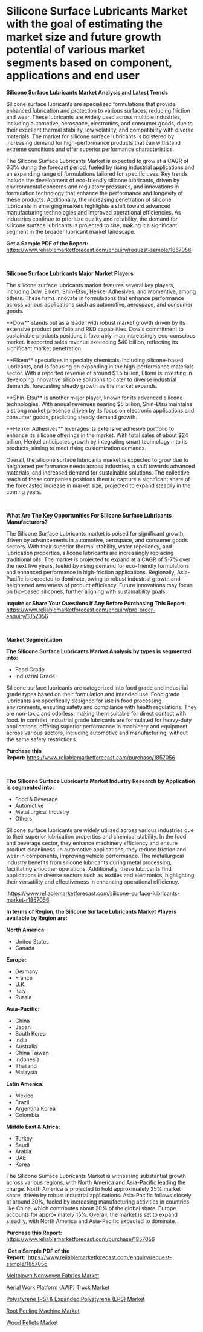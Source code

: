 <p><h1>Silicone Surface Lubricants Market with the goal of estimating the market size and future growth potential of various market segments based on component, applications and end user</h1></p><p><strong>Silicone Surface Lubricants Market Analysis and Latest Trends</strong></p>
<p><p>Silicone surface lubricants are specialized formulations that provide enhanced lubrication and protection to various surfaces, reducing friction and wear. These lubricants are widely used across multiple industries, including automotive, aerospace, electronics, and consumer goods, due to their excellent thermal stability, low volatility, and compatibility with diverse materials. The market for silicone surface lubricants is bolstered by increasing demand for high-performance products that can withstand extreme conditions and offer superior performance characteristics.</p><p>The Silicone Surface Lubricants Market is expected to grow at a CAGR of 6.3% during the forecast period, fueled by rising industrial applications and an expanding range of formulations tailored for specific uses. Key trends include the development of eco-friendly silicone lubricants, driven by environmental concerns and regulatory pressures, and innovations in formulation technology that enhance the performance and longevity of these products. Additionally, the increasing penetration of silicone lubricants in emerging markets highlights a shift toward advanced manufacturing technologies and improved operational efficiencies. As industries continue to prioritize quality and reliability, the demand for silicone surface lubricants is projected to rise, making it a significant segment in the broader lubricant market landscape.</p></p>
<p><strong>Get a Sample PDF of the Report:&nbsp;</strong> <a href="https://www.reliablemarketforecast.com/enquiry/request-sample/1857056?utm_campaign=1743&utm_medium=2&utm_source=Github&utm_content=ia&utm_term=08012025&utm_id=silicone-surface-lubricants">https://www.reliablemarketforecast.com/enquiry/request-sample/1857056</a></p>
<p>&nbsp;</p>
<p><strong>Silicone Surface Lubricants Major Market Players</strong></p>
<p><p>The silicone surface lubricants market features several key players, including Dow, Elkem, Shin-Etsu, Henkel Adhesives, and Momentive, among others. These firms innovate in formulations that enhance performance across various applications such as automotive, aerospace, and consumer goods.</p><p>**Dow** stands out as a leader with robust market growth driven by its extensive product portfolio and R&D capabilities. Dow's commitment to sustainable products positions it favorably in an increasingly eco-conscious market. It reported sales revenue exceeding $40 billion, reflecting its significant market penetration.</p><p>**Elkem** specializes in specialty chemicals, including silicone-based lubricants, and is focusing on expanding in the high-performance materials sector. With a reported revenue of around $1.5 billion, Elkem is investing in developing innovative silicone solutions to cater to diverse industrial demands, forecasting steady growth as the market expands.</p><p>**Shin-Etsu** is another major player, known for its advanced silicone technologies. With annual revenues nearing $5 billion, Shin-Etsu maintains a strong market presence driven by its focus on electronic applications and consumer goods, predicting steady demand growth.</p><p>**Henkel Adhesives** leverages its extensive adhesive portfolio to enhance its silicone offerings in the market. With total sales of about $24 billion, Henkel anticipates growth by integrating smart technology into its products, aiming to meet rising customization demands.</p><p>Overall, the silicone surface lubricants market is expected to grow due to heightened performance needs across industries, a shift towards advanced materials, and increased demand for sustainable solutions. The collective reach of these companies positions them to capture a significant share of the forecasted increase in market size, projected to expand steadily in the coming years.</p></p>
<p>&nbsp;</p>
<p><strong>What Are The Key Opportunities For Silicone Surface Lubricants Manufacturers?</strong></p>
<p><p>The Silicone Surface Lubricants market is poised for significant growth, driven by advancements in automotive, aerospace, and consumer goods sectors. With their superior thermal stability, water repellency, and lubrication properties, silicone lubricants are increasingly replacing traditional oils. The market is projected to expand at a CAGR of 5-7% over the next five years, fueled by rising demand for eco-friendly formulations and enhanced performance in high-friction applications. Regionally, Asia-Pacific is expected to dominate, owing to robust industrial growth and heightened awareness of product efficiency. Future innovations may focus on bio-based silicones, further aligning with sustainability goals.</p></p>
<p><strong>Inquire or Share Your Questions If Any Before Purchasing This Report:</strong> <a href="https://www.reliablemarketforecast.com/enquiry/pre-order-enquiry/1857056?utm_campaign=1743&utm_medium=2&utm_source=Github&utm_content=ia&utm_term=08012025&utm_id=silicone-surface-lubricants">https://www.reliablemarketforecast.com/enquiry/pre-order-enquiry/1857056</a></p>
<p>&nbsp;</p>
<p><strong>Market Segmentation</strong></p>
<p><strong>The Silicone Surface Lubricants Market Analysis by types is segmented into:</strong></p>
<p><ul><li>Food Grade</li><li>Industrial Grade</li></ul></p>
<p><p>Silicone surface lubricants are categorized into food grade and industrial grade types based on their formulation and intended use. Food grade lubricants are specifically designed for use in food processing environments, ensuring safety and compliance with health regulations. They are non-toxic and odorless, making them suitable for direct contact with food. In contrast, industrial grade lubricants are formulated for heavy-duty applications, offering superior performance in machinery and equipment across various sectors, including automotive and manufacturing, without the same safety restrictions.</p></p>
<p><strong>Purchase this Report:&nbsp;</strong><a href="https://www.reliablemarketforecast.com/purchase/1857056?utm_campaign=1743&utm_medium=2&utm_source=Github&utm_content=ia&utm_term=08012025&utm_id=silicone-surface-lubricants">https://www.reliablemarketforecast.com/purchase/1857056</a></p>
<p>&nbsp;</p>
<p><strong>The Silicone Surface Lubricants Market Industry Research by Application is segmented into:</strong></p>
<p><ul><li>Food & Beverage</li><li>Automotive</li><li>Metallurgical Industry</li><li>Others</li></ul></p>
<p><p>Silicone surface lubricants are widely utilized across various industries due to their superior lubrication properties and chemical stability. In the food and beverage sector, they enhance machinery efficiency and ensure product cleanliness. In automotive applications, they reduce friction and wear in components, improving vehicle performance. The metallurgical industry benefits from silicone lubricants during metal processing, facilitating smoother operations. Additionally, these lubricants find applications in diverse sectors such as textiles and electronics, highlighting their versatility and effectiveness in enhancing operational efficiency.</p></p>
<p><a href="https://www.reliablemarketforecast.com/silicone-surface-lubricants-market-r1857056?utm_campaign=1743&utm_medium=2&utm_source=Github&utm_content=ia&utm_term=08012025&utm_id=silicone-surface-lubricants">&nbsp;https://www.reliablemarketforecast.com/silicone-surface-lubricants-market-r1857056</a></p>
<p><strong>In terms of Region, the Silicone Surface Lubricants Market Players available by Region are:</strong></p>
<p>
    <p> <strong> North America: </strong>
        <ul>
            <li>United States</li>
            <li>Canada</li>
        </ul>
        </p> 
    <p> <strong> Europe: </strong>
        <ul>
            <li>Germany</li>
            <li>France</li>
            <li>U.K.</li>
            <li>Italy</li>
            <li>Russia</li>
        </ul>
        </p> 
    <p> <strong> Asia-Pacific: </strong>
        <ul>
            <li>China</li>
            <li>Japan</li>
            <li>South Korea</li>
            <li>India</li>
            <li>Australia</li>
            <li>China Taiwan</li>
            <li>Indonesia</li>
            <li>Thailand</li>
            <li>Malaysia</li>
        </ul>
        </p> 
    <p> <strong> Latin America: </strong>
        <ul>
            <li>Mexico</li>
            <li>Brazil</li>
            <li>Argentina Korea</li>
            <li>Colombia</li>
        </ul>
        </p> 
    <p> <strong> Middle East & Africa: </strong>
        <ul>
            <li>Turkey</li>
            <li>Saudi</li>
            <li>Arabia</li>
            <li>UAE</li>
            <li>Korea</li>
        </ul>
    </p>
    </p>
<p><p>The Silicone Surface Lubricants Market is witnessing substantial growth across various regions, with North America and Asia-Pacific leading the charge. North America is projected to hold approximately 35% market share, driven by robust industrial applications. Asia-Pacific follows closely at around 30%, fueled by increasing manufacturing activities in countries like China, which contributes about 20% of the global share. Europe accounts for approximately 15%. Overall, the market is set to expand steadily, with North America and Asia-Pacific expected to dominate.</p></p>
<p><strong>Purchase this Report: </strong><a href="https://www.reliablemarketforecast.com/purchase/1857056?utm_campaign=1743&utm_medium=2&utm_source=Github&utm_content=ia&utm_term=08012025&utm_id=silicone-surface-lubricants">https://www.reliablemarketforecast.com/purchase/1857056</a></p>
<p>&nbsp;<strong>Get a Sample PDF of the Report:&nbsp;&nbsp;</strong><a href="https://www.reliablemarketforecast.com/enquiry/request-sample/1857056?utm_campaign=1743&utm_medium=2&utm_source=Github&utm_content=ia&utm_term=08012025&utm_id=silicone-surface-lubricants">https://www.reliablemarketforecast.com/enquiry/request-sample/1857056</a></p>
<p><strong></strong></p>
<p><p><a href="https://www.linkedin.com/pulse/meltblown-nonwoven-fabrics-market-opportunities-emerging-xd8hc?utm_campaign=1743&utm_medium=2&utm_source=Github&utm_content=ia&utm_term=08012025&utm_id=silicone-surface-lubricants">Meltblown Nonwoven Fabrics Market</a></p><p><a href="https://www.linkedin.com/pulse/significant-growth-anticipated-aerial-work-platform-awp-truck-7zc9f?utm_campaign=1743&utm_medium=2&utm_source=Github&utm_content=ia&utm_term=08012025&utm_id=silicone-surface-lubricants">Aerial Work Platform (AWP) Truck Market</a></p><p><a href="https://www.linkedin.com/pulse/polystyrene-ps-expanded-eps-industry-report-examines-recent-xd41c?utm_campaign=1743&utm_medium=2&utm_source=Github&utm_content=ia&utm_term=08012025&utm_id=silicone-surface-lubricants">Polystyrene (PS) & Expanded Polystyrene (EPS) Market</a></p><p><a href="https://www.linkedin.com/pulse/root-peeling-machine-market-size-estimated-cagr-148-from-2025-dttrf?utm_campaign=1743&utm_medium=2&utm_source=Github&utm_content=ia&utm_term=08012025&utm_id=silicone-surface-lubricants">Root Peeling Machine Market</a></p><p><a href="https://www.linkedin.com/pulse/comprehensive-assessment-wood-pellets-markets-83-cagrfrom-1mlpc?utm_campaign=1743&utm_medium=2&utm_source=Github&utm_content=ia&utm_term=08012025&utm_id=silicone-surface-lubricants">Wood Pellets Market</a></p></p>